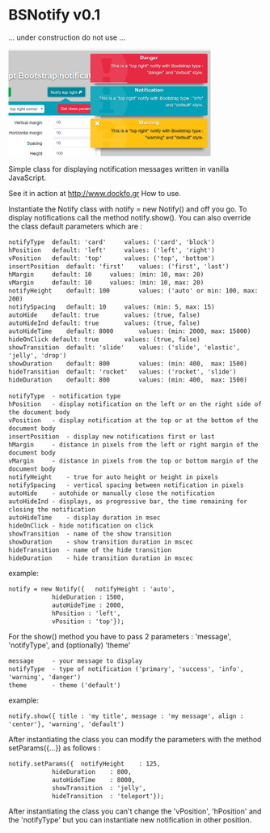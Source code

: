 # BSNotify v0.1 
... under construction do not use ...

![](images/BSNotify_v0.1.png)

Simple class for displaying notification messages written in vanilla JavaScript.

See it in action at http://www.dockfo.gr
How to use.

Instantiate the Notify class with notify = new Notify() and off you go. To display notifications call the method notify.show(). You can also override the class default parameters which are :
	
	notifyType	default: 'card'		values: ('card', 'block')
	hPosition	default: 'left'		values:	('left', 'right')
	vPosition	default: 'top'		values:	('top', 'bottom')
	insertPosition	default: 'first'	values:	('first', 'last')
	hMargin		default: 10		values:	(min: 10, max: 20)
	vMargin		default: 10		values:	(min: 10, max: 20)
	notifyHeight	default: 100		values:	('auto' or min: 100, max: 200)
	notifySpacing	default: 10		values:	(min: 5, max: 15)
	autoHide	default: true		values:	(true, false)
	autoHideInd	default: true		values:	(true, false)
	autoHideTime	default: 8000		values:	(min: 2000, max: 15000)
	hideOnClick	default: true		values:	(true, false) 
	showTransition	default: 'slide'	values:	('slide', 'elastic', 'jelly', 'drop')
	showDuration	default: 800		values:	(min: 400,  max: 1500)
	hideTransition	default: 'rocket'	values:	('rocket', 'slide')
	hideDuration	default: 800		values:	(min: 400,  max: 1500)
	
	notifyType	- notification type
	hPosition	- display notification on the left or on the right side of the document body
	vPosition	- display notification at the top or at the bottom of the document body
	insertPosition	- display new notifications first or last
	hMargin		- distance in pixels from the left or right margin of the document body
	vMargin		- distance in pixels from the top or bottom margin of the document body
	notifyHeight	- true for auto height or height in pixels
	notifySpacing	- vertical spacing between notification in pixels 
	autoHide	- autohide or manually close the notification
	autoHideInd	- displays, as progressive bar, the time remaining for closing the notification
	autoHideTime	- display duration in msec
	hideOnClick	- hide notification on click   
	showTransition	- name of the show transition 
	showDuration	- show transition duration in mscec
	hideTransition	- name of the hide transition
	hideDuration	- hide transition duration in mscec
					  
example:

	notify = new Notify({	notifyHeight : 'auto',
				hideDuration : 1500,
				autoHideTime : 2000,
				hPosition : 'left',
				vPosition : 'top'});

For the show() method you have to pass 2 parameters : 'message', 'notifyType', and (optionally) 'theme' 

	message		- your message to display
	notifyType	- type of notification ('primary', 'success', 'info', 'warning', 'danger')
	theme		- theme ('default')

example:

	notify.show({ title : 'my title', message : 'my message', align : 'center'}, 'warning', 'default')
	
After instantiating the class you can modify the parameters with the method setParams({...}) as follows :
	
	notify.setParams({	notifyHeight 	: 125,
				hideDuration 	: 800,
				autoHideTime 	: 8000,
				showTransition 	: 'jelly',
				hideTransition	: 'teleport'});

After instantiating the class you can't change the 'vPosition', 'hPosition' and the 'notifyType' but  you can instantiate new notification in other position.

